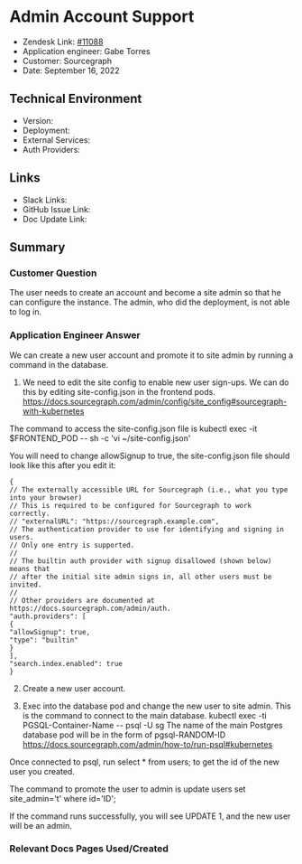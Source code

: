 
# Admin Account Support <!-- Ticket Title  Hint: include keywords to make it searchable -->

- Zendesk Link: [#11088](https://sourcegraph.zendesk.com/agent/tickets/11088)
- Application engineer: Gabe Torres
- Customer: Sourcegraph <!-- Redact if this contains personally identifying information -->
- Date: September 16, 2022

<!-- Data populated from integration, speak to Ben Gordon or Michael Bali if not working -->
<!-- During Internal team trial, fill missing data manually (we are waiting for all data to sync) -->

## Technical Environment
- Version: ​
- Deployment:
- External Services:
- Auth Providers:


## Links
<!-- Data for application engineer manual entry -->
- Slack Links:
- GitHub Issue Link:
- Doc Update Link:

## Summary
### Customer Question
The user needs to create an account and become a site admin so that he can configure the instance. The admin, who did the deployment, is not able to log in.

### Application Engineer Answer
We can create a new user account and promote it to site admin by running a command in the database.

1. We need to edit the site config to enable new user sign-ups. We can do this by editing site-config.json in the frontend pods.
https://docs.sourcegraph.com/admin/config/site_config#sourcegraph-with-kubernetes 

The command to access the site-config.json file is kubectl exec -it $FRONTEND_POD -- sh -c 'vi ~/site-config.json'

You will need to change allowSignup to true, the site-config.json file should look like this after you edit it:

```
{
// The externally accessible URL for Sourcegraph (i.e., what you type into your browser)
// This is required to be configured for Sourcegraph to work correctly.
// "externalURL": "https://sourcegraph.example.com",
// The authentication provider to use for identifying and signing in users.
// Only one entry is supported.
//
// The builtin auth provider with signup disallowed (shown below) means that
// after the initial site admin signs in, all other users must be invited.
//
// Other providers are documented at https://docs.sourcegraph.com/admin/auth.
"auth.providers": [
{
"allowSignup": true,
"type": "builtin"
}
],
"search.index.enabled": true
} 
```

2. Create a new user account.

3. Exec into the database pod and change the new user to site admin.
This is the command to connect to the main database. kubectl exec -ti PGSQL-Container-Name -- psql -U sg
The name of the main Postgres database pod will be in the form of pgsql-RANDOM-ID
https://docs.sourcegraph.com/admin/how-to/run-psql#kubernetes

Once connected to psql, run select * from users; to get the id of the new user you created.

The command to promote the user to admin is update users set site_admin='t' where id='ID';

If the command runs successfully, you will see UPDATE 1, and the new user will be an admin.

### Relevant Docs Pages Used/Created

<!-- Once complete, upload a copy to https://github.com/sourcegraph/support-tools-internal/tree/main/resolved-tickets as a .md file -->
<!-- Name the file 11088.md -->
